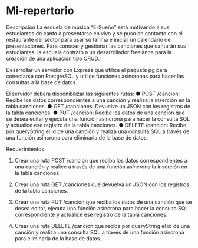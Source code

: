 # Mi-repertorio

Descripción
La escuela de música “E-Sueño” está motivando a sus estudiantes de canto a presentarse en
vivo y se puso en contacto con el restaurante del sector para usar su tarima e iniciar un
calendario de presentaciones. Para conocer y gestionar las canciones que cantarán sus
estudiantes, la escuela contrató a un desarrollador freelance para la creación de una
aplicación tipo CRUD.

Desarrollar un servidor con Express que utilice el paquete pg para
conectarse con PostgreSQL y utilice funciones asíncronas para hacer las consultas a la base
de datos.

El servidor deberá disponibilizar las siguientes rutas:
● POST /cancion: Recibe los datos correspondientes a una canción y realiza la inserción
en la tabla canciones.
● GET /canciones: Devuelve un JSON con los registros de la tabla canciones.
● PUT /cancion: Recibe los datos de una canción que se desea editar y ejecuta una
función asíncrona para hacer la consulta SQL y actualice ese registro de la tabla
canciones.
● DELETE /cancion: Recibe por queryString el id de una canción y realiza una consulta
SQL a través de una función asíncrona para eliminarla de la base de datos.

Requerimientos
1. Crear una ruta POST /cancion que reciba los datos correspondientes a una canción y
realice a través de una función asíncrona la inserción en la tabla canciones.

2. Crear una ruta GET /canciones que devuelva un JSON con los registros de la tabla
canciones.

3. Crear una ruta PUT /cancion que reciba los datos de una canción que se desea editar,
ejecuta una función asíncrona para hacer la consulta SQL correspondiente y actualice
ese registro de la tabla canciones.

4. Crear una ruta DELETE /cancion que reciba por queryString el id de una canción y
realiza una consulta SQL a través de una función asíncrona para eliminarla de la base
de datos.
